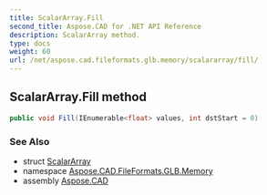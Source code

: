 ```yaml
---
title: ScalarArray.Fill
second_title: Aspose.CAD for .NET API Reference
description: ScalarArray method. 
type: docs
weight: 60
url: /net/aspose.cad.fileformats.glb.memory/scalararray/fill/
---
```

## ScalarArray.Fill method

```csharp
public void Fill(IEnumerable<float> values, int dstStart = 0)
```

### See Also

* struct [ScalarArray](../)
* namespace [Aspose.CAD.FileFormats.GLB.Memory](../../scalararray/)
* assembly [Aspose.CAD](../../../)


